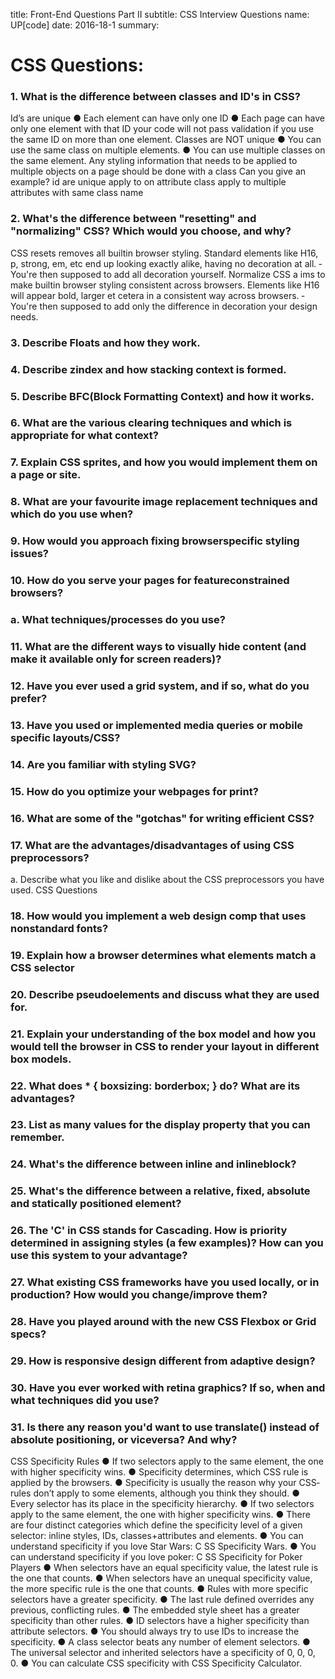 title: Front-End Questions Part II
subtitle: CSS Interview Questions
name: UP[code]
date: 2016-18-1
summary: 

<h1>CSS Questions:</h1>


<h3>1. What is the difference between classes and ID's in CSS?</h3>
Id’s are unique
● Each element can have only one ID
● Each page can have only one element with that ID
­­your code will not pass validation if you use the same ID on more than one element. Classes are NOT unique
● You can use the same class on multiple elements.
● You can use multiple classes on the same element.
­­Any styling information that needs to be applied to multiple objects on a page should be done with a class
­­Can you give an example?
­­id are unique apply to on attribute
­­class apply to multiple attributes with same class name

<h3>2. What's the difference between "resetting" and "normalizing" CSS? Which would you choose, and why?</h3>
CSS resets removes all built­in browser styling. Standard elements like H1­6, p, strong, em, etc end up looking exactly alike, having no decoration at all.
­­You're then supposed to add all decoration yourself.
Normalize CSS a ims to make built­in browser styling consistent across browsers. Elements like H1­6 will appear bold, larger et cetera in a consistent way across browsers.
­­ You're then supposed to add only the difference in decoration your design needs.

<h3>3. Describe Floats and how they work.</h3>











<h3>4. Describe z­index and how stacking context is formed.</h3>
<h3>5. Describe BFC(Block Formatting Context) and how it works.</h3>
<h3>6. What are the various clearing techniques and which is appropriate for what context?</h3>
<h3>7. Explain CSS sprites, and how you would implement them on a page or site.</h3>
<h3>8. What are your favourite image replacement techniques and which do you use when?</h3>
<h3>9. How would you approach fixing browser­specific styling issues?</h3>
<h3>10. How do you serve your pages for feature­constrained browsers?</h3>
<h3>a. What techniques/processes do you use?</h3>



























<h3>11. What are the different ways to visually hide content (and make it available only for screen readers)?</h3>
<h3>12. Have you ever used a grid system, and if so, what do you prefer?</h3>
<h3>13. Have you used or implemented media queries or mobile specific layouts/CSS?</h3>
<h3>14. Are you familiar with styling SVG?</h3>
<h3>15. How do you optimize your webpages for print?</h3>
<h3>16. What are some of the "gotchas" for writing efficient CSS?</h3>
<h3>17. What are the advantages/disadvantages of using CSS preprocessors?</h3>
a. Describe what you like and dislike about the CSS preprocessors you have used.
CSS Questions</h3>
 <h3>18. How would you implement a web design comp that uses non­standard fonts?</h3>
<h3>19. Explain how a browser determines what elements match a CSS selector</h3>
<h3>20. Describe pseudo­elements and discuss what they are used for.</h3>
<h3>21. Explain your understanding of the box model and how you would tell the browser in CSS to render your layout in different box models.</h3>
<h3>22. What does * { box­sizing: border­box; } do? What are its advantages?</h3>
<h3>23. List as many values for the display property that you can remember.</h3>
<h3>24. What's the difference between inline and inline­block?</h3>
<h3>25. What's the difference between a relative, fixed, absolute and statically positioned element?</h3>
<h3>26. The 'C' in CSS stands for Cascading. How is priority determined in assigning styles (a few examples)? How can you use this system to your advantage?</h3>
<h3>27. What existing CSS frameworks have you used locally, or in production? How would you change/improve them?</h3>
<h3>28. Have you played around with the new CSS Flexbox or Grid specs?</h3>
<h3>29. How is responsive design different from adaptive design?</h3>
<h3>30. Have you ever worked with retina graphics? If so, when and what techniques did you use?</h3>
<h3>31. Is there any reason you'd want to use translate() instead of absolute positioning, or vice­versa? And why?</h3>




CSS Specificity Rules
● If two selectors apply to the same element, the one with higher specificity wins.
● Specificity determines, which CSS rule is applied by the browsers.
● Specificity is usually the reason why your CSS­rules don’t apply to some elements,
although you think they should.
● Every selector has its place in the specificity hierarchy.
● If two selectors apply to the same element, the one with higher specificity wins.
● There are four distinct categories which define the specificity level of a given selector:
inline styles, IDs, classes+attributes and elements.
● You can understand specificity if you love Star Wars: C SS Specificity Wars. 
● You can understand specificity if you love poker: C SS Specificity for Poker Players
● When selectors have an equal specificity value, the latest rule is the one that counts.
● When selectors have an unequal specificity value, the more specific rule is the one that
counts.
● Rules with more specific selectors have a greater specificity.
● The last rule defined overrides any previous, conflicting rules.
● The embedded style sheet has a greater specificity than other rules.
● ID selectors have a higher specificity than attribute selectors.
● You should always try to use IDs to increase the specificity.
● A class selector beats any number of element selectors.
● The universal selector and inherited selectors have a specificity of 0, 0, 0, 0.
● You can calculate CSS specificity with CSS Specificity Calculator.